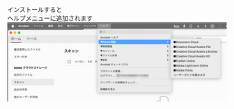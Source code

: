 インストールすると  
ヘルプメニューに追加されます  
<img src="https://github.com/force4u/Acrobat/blob/main/JavaScripts/Local/Help/images/smaple-image.png">
